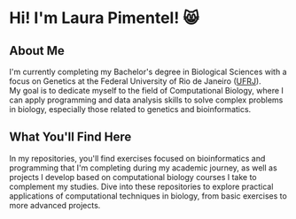 # Hi! I'm Laura Pimentel! 😸

## About Me

I'm currently completing my Bachelor's degree in Biological Sciences with a focus on Genetics at the Federal University of Rio de Janeiro ([UFRJ](https://ufrj.br/)). </br>
My goal is to dedicate myself to the field of Computational Biology, where I can apply programming and data analysis skills to solve complex problems in biology, especially those related to genetics and bioinformatics. <br />

## What You'll Find Here

In my repositories, you'll find exercises focused on bioinformatics and programming that I'm completing during my academic journey, as well as projects I develop based on computational biology courses I take to complement my studies. Dive into these repositories to explore practical applications of computational techniques in biology, from basic exercises to more advanced projects.


